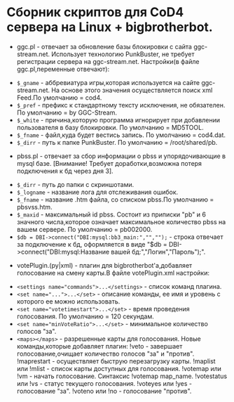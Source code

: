 # Сборник скриптов для CoD4 сервера на Linux + bigbrotherbot.
* ggc.pl - отвечает за обновление базы блокировки с сайта ggc-stream.net. Использует технологию PunkBuster, не требует регистрации сервера на ggc-stream.net.
Настройки(в файле ggc.pl,переменные отвечают):
 - `$_gname` - аббревиатура игры,которая используется на сайте ggc-stream.net. На основе этого значения осуществляется поиск xml Feed.По умолчанию = cod4.
 - `$_pref` - префикс к стандартному тексту исключения, не обязателен. По умолчанию = by GGC-Stream.
 - `$_white` - причина,которую программа игнорирует при добавлении пользователя в базу блокировки. По умолчанию = MD5TOOL.
 - `$_fname` - файл,куда будет вестись запись. По умолчанию = cod4.dat.
 - `$_dirr` - путь к папке PunkBuster. По умолчанию = /root/shared/pb.
* pbss.pl - отвечает за сбор информации о pbss и упорядочивающие в mysql базе.
[Внимание! Требует доработки,возможна потеря подключения к бд через дня 3].
 - `$_dirr` - путь до папки с скриншотами.
 - `$_logname` - название лога для отслеживания ошибок.
 - `$_fname` - название .htm файла, со списком pbss.По умолчанию = pbsvss.htm.
 - `$_maxid` - максимальный id pbss. Состоит из приписки "pb" и 6 значного числа,которое означает максимальное количество pbss на вашем сервере. По умолчанию = pb002000.
 - `$db = DBI->connect("DBI:mysql:bb3_main:","","");` - строка отвечает за подключение к бд, оформляется в виде "$db = DBI->connect("DBI:mysql:Название вашей бд:","Логин","Пароль");".
* votePlugin.(py|xml) - плагин для bigbrotherbot'a,добавляет голосование на смену карты.В файле votePlugin.xml настройки:
 - `<settings name="commands">...</settings>` - список команд плагина.
  - `<set name="...">...</set>` - описание команды, ее имя и уровень с которого ее можно использовать.
 - `<set name="votetimestart">...</set>` - время проведения голосования. По умолчанию = 120 секундам.
 - `<set name="minVoteRatio">...</set>` - минимальное количество голосов "за".
 - `<maps></maps>` - разрешенные карты для голосования.
Новые команды,которые добавляет плагин:
!veto - завершает голосование,очищает количество голосов "за" и "против".
!maprestart - осуществляет быструю перезагрузку карты.
!maplist или !mlist - список карты доступных для голосования.
!votemap или !vm - начать голосование. Синтаксис !votemap map_name.
!votestatus или !vs - статус текущего голосования.
!voteyes или !yes - голосование "за".
!voteno или !no - голосование "против".
